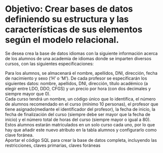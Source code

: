 # Objetivo: Crear bases de datos definiendo su estructura y las características de sus elementos según el modelo relacional. 

Se desea crea la base de datos idiomas con la siguiente información acerca de los alumnos de una academia de idiomas donde se imparten diversos cursos, con las siguientes especificaciones:  

Para los alumnos, se almacenará el nombre, apellidos, DNI, dirección, fecha de nacimiento y sexo (‘H’ o ‘M’). 
De cada profesor se especificarán los siguientes datos: nombre, apellidos, DNI, dirección, título académico (a elegir entre LDO, DDO, CFGS) y un precio por hora (con dos decimales y siempre mayor que 0).  
Cada curso tendrá un nombre, un código único que lo identifica, el número de alumnos recomendado en el curso (mínimo 10 personas), el profesor que tiene asignado(mediante el identificador del profesor), la fecha de inicio, la fecha de finalización del curso (siempre debe ser mayor que la fecha de inicio) y el número total de horas del curso (siempre mayor o igual a 80).  
Estos alumnos estarán matriculados en un solo curso cada uno, por lo que hay que añadir este nuevo atributo en la tabla alumnos y configurarlo como clave foránea.  
Aportar el código SQL para crear la base de datos completa, incluyendo las restricciones, claves primarias, claves foráneas  
